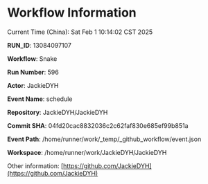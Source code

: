# Workflow Information

Current Time (China): Sat Feb  1 10:14:02 CST 2025  

**RUN_ID**: 13084097107  

**Workflow**: Snake  

**Run Number**: 596  

**Actor**: JackieDYH  

**Event Name**: schedule  

**Repository**: JackieDYH/JackieDYH  

**Commit SHA**: 04fd20cac8832036c2c62faf830e685ef99b851a  

**Event Path**: /home/runner/work/_temp/_github_workflow/event.json  

**Workspace**: /home/runner/work/JackieDYH/JackieDYH  

Other information: [https://github.com/JackieDYH](https://github.com/JackieDYH)
